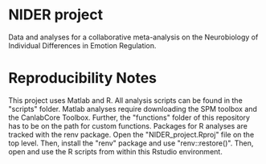 # NIDER project
 Data and analyses for a collaborative meta-analysis on the Neurobiology of Individual Differences in Emotion Regulation.


# Reproducibility Notes
This project uses Matlab and R. All analysis scripts can be found in the "scripts" folder. Matlab analyses require downloading the SPM toolbox and the CanlabCore Toolbox. Further, the "functions" folder of this repository
has to be on the path for custom functions. Packages for R analyses are tracked with the renv package. Open the "NIDER_project.Rproj" file on the top level. Then, install the "renv" package and use "renv::restore()". Then, open and use the R scripts from within this Rstudio environment. 
